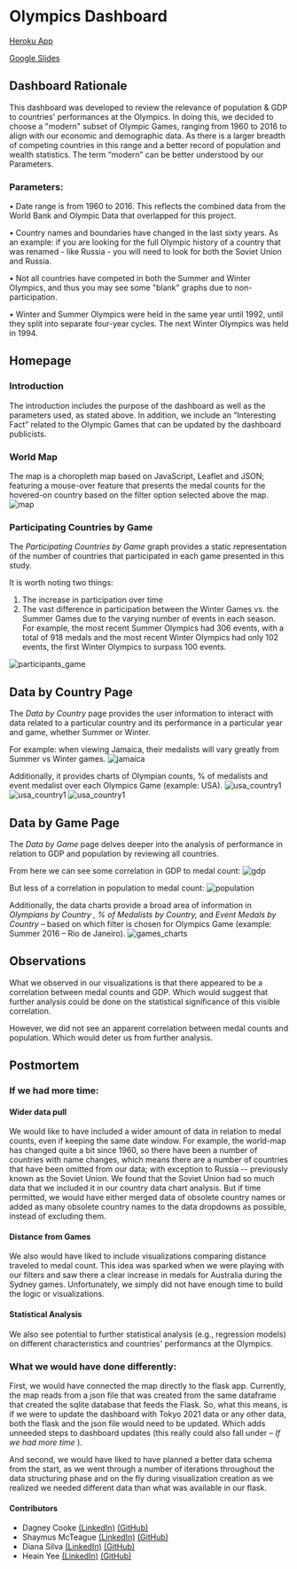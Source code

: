 # Olympics Dashboard
[Heroku App](https://olympics-dash.herokuapp.com/)

[Google Slides](https://docs.google.com/presentation/d/1BfHcjnQFo2-x0AgD8WOmCmHS4H0LbgmTFrgMlj3o-cc/edit?usp=sharing)


## Dashboard Rationale
This dashboard was developed to review the relevance of population & GDP to countries' performances at the Olympics.
In doing this, we decided to choose a "modern" subset of Olympic Games, ranging from 1960 to 2016 to align with our economic and demographic data. As there is a larger breadth of competing countries in this range and a better record of population and wealth statistics. The term “modern” can be better understood by our Parameters.

### Parameters:
•	Date range is from 1960 to 2016. This reflects the combined data from the World Bank and Olympic Data that overlapped for this project.

•	Country names and boundaries have changed in the last sixty years. As an example: if you are looking for the full Olympic history of a country that was renamed - like Russia - you will need to look for both the Soviet Union and Russia.

•	Not all countries have competed in both the Summer and Winter Olympics, and thus you may see some "blank" graphs due to non-participation.

•	Winter and Summer Olympics were held in the same year until 1992, until they split into separate four-year cycles. The next Winter Olympics was held in 1994.

## Homepage
### Introduction
The introduction includes the purpose of the dashboard as well as the parameters used, as stated above. In addition, we include an “Interesting Fact” related to the Olympic Games that can be updated by the dashboard publicists.
### World Map
The map is a choropleth map based on JavaScript, Leaflet and JSON; featuring a mouse-over feature that presents the medal counts for the hovered-on country based on the filter option selected above the map.
![map](Olympics/screenshots/america_map.png)

### Participating Countries by Game
The <i>Participating Countries by Game</i> graph provides a static representation of the number of countries that participated in each game presented in this study.

It is worth noting two things:
1)	The increase in participation over time 
2)	The vast difference in participation between the Winter Games vs. the Summer Games due to the varying number of events in each season. For example, the most recent Summer Olympics had 306 events, with a total of 918 medals and the most recent Winter Olympics had only 102 events, the first Winter Olympics to surpass 100 events.

![participants_game](Olympics/screenshots/participants_game.png)

## Data by Country Page
The <i>Data by Country </i>page provides the user information to interact with data related to a particular country and its performance in a particular year and game, whether Summer or Winter.

For example: when viewing Jamaica, their medalists will vary greatly from Summer vs Winter games.
![jamaica](Olympics/screenshots/jamaica_country.png)

Additionally, it provides charts of Olympian counts, % of medalists and event medalist over each Olympics Game (example: USA).
![usa_country1](Olympics/screenshots/usa_country1.png)
![usa_country1](Olympics/screenshots/usa_country2.png)
![usa_country1](Olympics/screenshots/usa_country3.png)

## Data by Game Page
The <i>Data by Game </i>page delves deeper into the analysis of performance in relation to GDP and population by reviewing all countries.

From here we can see some correlation in GDP to medal count:
![gdp](Olympics/screenshots/gdp.png)

But less of a correlation in population to medal count:
![population](Olympics/screenshots/population.png)

Additionally, the data charts provide a broad area of information in <i> Olympians by Country , % of Medalists by Country, </i> and <i> Event Medals by Country </i> – based on which filter is chosen for Olympics Game (example: Summer 2016 – Rio de Janeiro).
![games_charts](Olympics/screenshots/games_charts.png)

## Observations
What we observed in our visualizations is that there appeared to be a correlation between medal counts and GDP. Which would suggest that further analysis could be done on the statistical significance of this visible correlation.

However, we did not see an apparent correlation between medal counts and population. Which would deter us from further analysis.

## Postmortem

### If we had more time:

#### Wider data pull
We would like to have included a wider amount of data in relation to medal counts, even if keeping the same date window.
For example, the world-map has changed quite a bit since 1960, so there have been a number of countries with name changes, which means there are a number of countries that have been omitted from our data; with exception to Russia -- previously known as the Soviet Union. We found that the Soviet Union had so much data that we included it in our country data chart analysis. But if time permitted, we would have either merged data of obsolete country names or added as many obsolete country names to the data dropdowns as possible, instead of excluding them.

#### Distance from Games
We also would have liked to include visualizations comparing distance traveled to medal count. This idea was sparked when we were playing with our filters and saw there a clear increase in medals for Australia during the Sydney games. Unfortunately, we simply did not have enough time to build the logic or visualizations.

#### Statistical Analysis
We also see potential to further statistical analysis (e.g., regression models) on different characteristics and countries' performancs at the Olympics.

### What we would have done differently:
First, we would have connected the map directly to the flask app. Currently, the map reads from a json file that was created from the same dataframe that created the sqlite database that feeds the Flask. So, what this means, is if we were to update the dashboard with Tokyo 2021 data or any other data, both the flask and the json file would need to be updated. Which adds unneeded steps to dashboard updates (this really could also fall under – <i>If we had more time </i>).

And second, we would have liked to have planned a better data schema from the start, as we went through a number of iterations throughout the data structuring phase and on the fly during visualization creation as we realized we needed different data than what was available in our flask.

#### Contributors
* Dagney Cooke [(LinkedIn)](https://www.linkedin.com/in/dagney-cooke-4119b156/) [(GitHub)](https://github.com/dagneycooke)
* Shaymus McTeague [(LinkedIn)](https://www.linkedin.com/in/shaymusm/) [(GitHub)](https://github.com/shaymusmc)
* Diana Silva [(LinkedIn)](https://www.linkedin.com/in/dianalvesilva/) [(GitHub)](https://github.com/dialsilv)
* Heain Yee [(LinkedIn)](https://www.linkedin.com/in/heain-yee-82105818/) [(GitHub)](https://github.com/hanesy)
